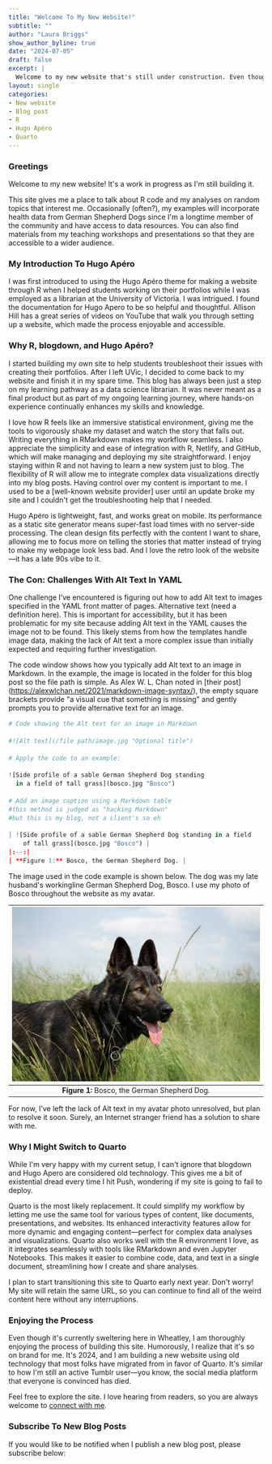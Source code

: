```yaml
---
title: "Welcome To My New Website!"
subtitle: ""
author: "Laura Briggs"
show_author_byline: true
date: "2024-07-05"
draft: false
excerpt: |
  Welcome to my new website that's still under construction. Even though it's 2024, the   site is built using R, blogdown, and Hugo Apéro. Let me explain why this is totally on brand for me.
layout: single
categories:
- New website
- Blog post
- R
- Hugo Apéro
- Quarto
---
```


### Greetings

Welcome to my new website! It's a work in progress as I'm still building it.

This site gives me a place to talk about R code and my analyses on random topics that interest me. Occasionally  (often?), my examples will incorporate health data from German Shepherd Dogs since I'm a longtime member of the community and have access to data resources. You can also find materials from my teaching workshops and presentations so that they are accessible to a wider audience.

### My Introduction To Hugo Apéro

I was first introduced to using the Hugo Apéro theme for making a website through R when I helped students working on their portfolios while I was employed as a librarian at the University of Victoria. I was intrigued. I found the documentation for Hugo Apero to be so helpful and thoughtful. Allison Hill has a great series of videos on YouTube that walk you through setting up a website, which made the process enjoyable and accessible.

### Why R, blogdown, and Hugo Apéro?

I started building my own site to help students troubleshoot their issues with creating their portfolios. After I left UVic, I decided to come back to my website and finish it in my spare time. This blog has always been just a step on my learning pathway as a data science librarian. It was never meant as a final product but as part of my ongoing learning journey, where hands-on experience continually enhances my skills and knowledge.

I love how R feels like an immersive statistical environment, giving me the tools to vigorously shake my dataset and watch the story that falls out. Writing everything in RMarkdown makes my workflow seamless. I also appreciate the simplicity and ease of integration with R, Netlify, and GitHub, which will make managing and deploying my site straightforward. I enjoy staying within R and not having to learn a new system just to blog. The flexibility of R will allow me to integrate complex data visualizations directly into my blog posts. Having control over my content is important to me. I used to be a [well-known website provider] user until an update broke my site and I couldn't get the troubleshooting help that I needed.

Hugo Apéro is lightweight, fast, and works great on mobile. Its performance as a static site generator means super-fast load times with no server-side processing. The clean design fits perfectly with the content I want to share, allowing me to focus more on telling the stories that matter instead of trying to make my webpage look less bad. And I love the retro look of the website—it has a late 90s vibe to it.

### The Con: Challenges With Alt Text In YAML

One challenge I’ve encountered is figuring out how to add Alt text to images specified in the YAML front matter of pages. Alternative text (need a definition here). This is important for accessibility, but it has been problematic for  my site because adding Alt text in the YAML causes the image not to be found. This likely stems from how the templates handle image data, making the lack of Alt text a more complex issue than initially expected and requiring further investigation.

The code window shows how you typically add Alt text to an image in Markdown. In the example, the image is located in the folder for this blog post so the file path is simple. As Alex W. L. Chan noted in [their post] (https://alexwlchan.net/2021/markdown-image-syntax/), the empty square brackets provide "a visual cue that something is missing" and gently prompts you to provide alternative text for an image. 


``` r
# Code showing the Alt text for an image in Markdown

#![Alt text](/file path/image.jpg "Optional title")

# Apply the code to an example:

![Side profile of a sable German Shepherd Dog standing 
  in a field of tall grass](bosco.jpg "Bosco")

# Add an image caption using a Markdown table
#this method is judged as "hacking Markdown"
#but this is my blog, not a client's so eh

| ![Side profile of a sable German Shepherd Dog standing in a field 
    of tall grass](bosco.jpg "Bosco") |
|:--:|
| **Figure 1:** Bosco, the German Shepherd Dog. |
```

The image used in the code example is shown below. The dog was my late husband's workingline German Shepherd Dog, Bosco. I use my photo of Bosco throughout the website as my avatar.

| ![Side profile of a sable German Shepherd Dog standing in a field of tall grass](bosco.jpg "Bosco") |
|:--:|
| **Figure 1:** Bosco, the German Shepherd Dog. |

For now, I’ve left the lack of Alt text in my avatar photo unresolved, but plan to resolve it soon. Surely, an Internet stranger friend has a solution to share with me.

### Why I Might Switch to Quarto

While I'm very happy with my current setup, I can't ignore that blogdown and Hugo Apero are considered old technology. This gives me a bit of existential dread every time I hit Push, wondering if my site is going to fail to deploy.

Quarto is the most likely replacement. It could simplify my workflow by letting me use the same tool for various types of content, like documents, presentations, and websites. Its enhanced interactivity features allow for more dynamic and engaging content—perfect for complex data analyses and visualizations. Quarto also works well with the R environment I love, as it integrates seamlessly with tools like RMarkdown and even Jupyter Notebooks. This makes it easier to combine code, data, and text in a single document, streamlining how I create and share analyses.

I plan to start transitioning this site to Quarto early next year. Don't worry! My site will retain the same URL, so you can continue to find all of the weird content here without any interruptions.

### Enjoying the Process

Even though it's currently sweltering here in Wheatley, I am thoroughly enjoying the process of building this site. Humorously, I realize that it's so on brand for me. It's 2024, and I am building a new website using old technology that most folks have migrated from in favor of Quarto. It's similar to how I'm still an active Tumblr user—you know, the social media platform that everyone is convinced has died.

Feel free to explore the site. I love hearing from readers, so you are always welcome to [connect with me](/contact).

### Subscribe To New Blog Posts

If you would like to be notified when I publish a new blog post, please subscribe below:

